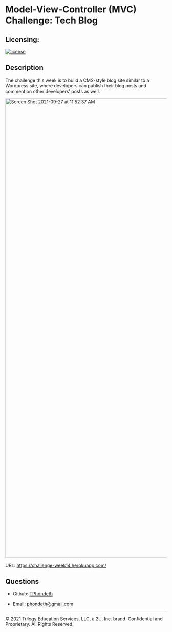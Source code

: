
# Model-View-Controller (MVC) Challenge: Tech Blog

## Licensing:
[![license](https://img.shields.io/badge/license-MIT-brightgreen)](https://shields.io)

## Description
The challenge this week is to build a CMS-style blog site similar to a Wordpress site, where developers can publish their blog posts and comment on other developers’ posts as well.

<img width="1430" alt="Screen Shot 2021-09-27 at 11 52 37 AM" src="https://user-images.githubusercontent.com/77017355/134942836-18c4d51c-7685-4df4-bfbc-650fb91d3557.png">

URL: https://challenge-week14.herokuapp.com/

## Questions
- Github: [TPhondeth](https://github.com/TPhondeth)
- Email: phondeth@gmail.com
  
  ----
© 2021 Trilogy Education Services, LLC, a 2U, Inc. brand. Confidential and Proprietary. All Rights Reserved.
